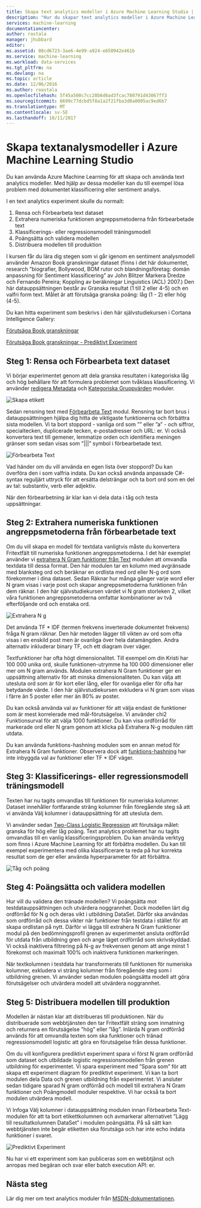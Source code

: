 ```yaml
---
title: Skapa text analytics modeller i Azure Machine Learning Studio | Microsoft Docs
description: "Hur du skapar text analytics modeller i Azure Machine Learning Studio med moduler för text förbearbetning, N g eller hash-funktionen"
services: machine-learning
documentationcenter: 
author: rastala
manager: jhubbard
editor: 
ms.assetid: 08cd6723-3ae6-4e99-a924-e650942e461b
ms.service: machine-learning
ms.workload: data-services
ms.tgt_pltfrm: na
ms.devlang: na
ms.topic: article
ms.date: 12/06/2016
ms.author: roastala
ms.openlocfilehash: 5f45a500c7cc28b6d6ad3fcac780791d43067ff3
ms.sourcegitcommit: 6699c77dcbd5f8a1a2f21fba3d0a0005ac9ed6b7
ms.translationtype: MT
ms.contentlocale: sv-SE
ms.lasthandoff: 10/11/2017
---
```

# <a name="create-text-analytics-models-in-azure-machine-learning-studio"></a>Skapa textanalysmodeller i Azure Machine Learning Studio
Du kan använda Azure Machine Learning för att skapa och använda text analytics modeller. Med hjälp av dessa modeller kan du till exempel lösa problem med dokumentet klassificering eller sentiment analys.

I en text analytics experiment skulle du normalt:

1. Rensa och Förbearbeta text dataset
2. Extrahera numeriska funktionen angreppsmetoderna från förbearbetade text
3. Klassificerings- eller regressionsmodell träningsmodell
4. Poängsätta och validera modellen
5. Distribuera modellen till produktion

I kursen får du lära dig stegen som vi går igenom en sentiment analysmodell använder Amazon Book granskningar dataset (finns i det här dokumentet, research ”biografier, Bollywood, BOM rutor och blandningsföretag: domän anpassning för Sentiment klassificering” av John Blitzer Markera Dredze och Fernando Pereira; Koppling av beräkningar Linguistics (ACL) 2007.) Den här datauppsättningen består av Granska resultat (1 till 2 eller 4-5) och en valfri form text. Målet är att förutsäga granska poäng: låg (1 - 2) eller hög (4-5).

Du kan hitta experiment som beskrivs i den här självstudiekursen i Cortana Intelligence Gallery:

[Förutsäga Book granskningar](https://gallery.cortanaintelligence.com/Experiment/Predict-Book-Reviews-1)

[Förutsäga Book granskningar - Prediktivt Experiment](https://gallery.cortanaintelligence.com/Experiment/Predict-Book-Reviews-Predictive-Experiment-1)

## <a name="step-1-clean-and-preprocess-text-dataset"></a>Steg 1: Rensa och Förbearbeta text dataset
Vi börjar experimentet genom att dela granska resultaten i kategoriska låg och hög behållare för att formulera problemet som tvåklass klassificering. Vi använder [redigera Metadata](https://msdn.microsoft.com/library/azure/dn905986.aspx) och [Kategoriska Gruppvärden](https://msdn.microsoft.com/library/azure/dn906014.aspx) moduler.

![Skapa etikett](./media/text-analytics-module-tutorial/create-label.png)

Sedan rensning text med [Förbearbeta Text](https://msdn.microsoft.com/library/azure/mt762915.aspx) modul. Rensning tar bort brus i datauppsättningen hjälpa dig hitta de viktigaste funktionerna och förbättra sista modellen. Vi ta bort stoppord - vanliga ord som ”” eller ”a” - och siffror, specialtecken, duplicerade tecken, e-postadresser och URL: er. Vi också konvertera text till gemener, lemmatize orden och identifiera meningen gränser som sedan visas som ”|||” symbol i förbearbetade text.

![Förbearbeta Text](./media/text-analytics-module-tutorial/preprocess-text.png)

Vad händer om du vill använda en egen lista över stoppord? Du kan överföra den i som valfria indata. Du kan också använda anpassade C#-syntax reguljärt uttryck för att ersätta delsträngar och ta bort ord som en del av tal: substantiv, verb eller adjektiv.

När den förbearbetning är klar kan vi dela data i tåg och testa uppsättningar.

## <a name="step-2-extract-numeric-feature-vectors-from-pre-processed-text"></a>Steg 2: Extrahera numeriska funktionen angreppsmetoderna från förbearbetade text
Om du vill skapa en modell för textdata vanligtvis måste du konvertera Fritextfält till numeriska funktionen angreppsmetoderna. I det här exemplet använder vi [extrahera N Gram funktioner från Text](https://msdn.microsoft.com/library/azure/mt762916.aspx) modulen att omvandla textdata till dessa format. Den här modulen tar en kolumn med avgränsade med blanksteg ord och beräknar en ordlista med ord eller N-g ord som förekommer i dina dataset. Sedan Räknar hur många gånger varje word eller N gram visas i varje post och skapar angreppsmetoderna funktionen från dem räknar. I den här självstudiekursen värdet vi N gram storleken 2, vilket våra funktionen angreppsmetoderna omfattar kombinationer av två efterföljande ord och enstaka ord.

![Extrahera N g](./media/text-analytics-module-tutorial/extract-ngrams.png)

Det använda TF * IDF (termen frekvens inverterade dokumentet frekvens) fråga N gram räknar. Den här metoden lägger till vikten av ord som ofta visas i en enskild post men är ovanliga över hela datamängden. Andra alternativ inkluderar binary TF, och ett diagram över väger.

Textfunktioner har ofta högt dimensionalitet. Till exempel om din Kristi har 100 000 unika ord, skulle funktionen-utrymme ha 100 000 dimensioner eller mer om N gram används. Modulen extrahera N Gram funktioner ger en uppsättning alternativ för att minska dimensionaliteten. Du kan välja att utesluta ord som är för kort eller lång, eller för ovanliga eller för ofta har betydande värde. I den här självstudiekursen exkludera vi N gram som visas i färre än 5 poster eller mer än 80% av poster.

Du kan också använda val av funktioner för att välja endast de funktioner som är mest korrelerade med mål-förutsägelse. Vi använder chi2 Funktionsurval för att välja 1000 funktioner. Du kan visa ordförråd för markerade ord eller N gram genom att klicka på Extrahera N-g modulen rätt utdata.

Du kan använda funktions-hashning modulen som en annan metod för Extrahera N Gram funktioner. Observera dock att [funktions-hashning](https://msdn.microsoft.com/library/azure/dn906018.aspx) har inte inbyggda val av funktioner eller TF * IDF väger.

## <a name="step-3-train-classification-or-regression-model"></a>Steg 3: Klassificerings- eller regressionsmodell träningsmodell
Texten har nu tagits omvandlas till funktionen för numeriska kolumner. Dataset innehåller fortfarande sträng kolumner från föregående steg så att vi använda Välj kolumner i datauppsättning för att utesluta dem.

Vi använder sedan [Two-Class Logistic Regression](https://msdn.microsoft.com/library/azure/dn905994.aspx) att förutsäga målet: granska för hög eller låg poäng. Text analytics problemet har nu tagits omvandlas till en vanlig klassificeringsproblem. Du kan använda verktyg som finns i Azure Machine Learning för att förbättra modellen. Du kan till exempel experimentera med olika klassificerare ta reda på hur korrekta resultat som de ger eller använda hyperparameter för att förbättra.

![Tåg och poäng](./media/text-analytics-module-tutorial/scoring-text.png)

## <a name="step-4-score-and-validate-the-model"></a>Steg 4: Poängsätta och validera modellen
Hur vill du validera den tränade modellen? Vi poängsätta mot testdatauppsättningen och utvärdera noggrannhet. Dock modellen lärt dig ordförråd för N g och deras vikt i utbildning DataSet. Därför ska användas som ordförråd och dessa vikter när funktioner från testdata i stället för att skapa ordlistan på nytt. Därför vi lägga till extrahera N Gram funktioner modul på den bedömningsprofil grenen av experimentet ansluta ordförråd för utdata från utbildning gren och ange läget ordförråd som skrivskyddad. Vi också inaktivera filtrering på N-g av frekvensen genom att ange minst 1 förekomst och maximalt 100% och inaktivera funktionen markeringen.

När textkolumnen i testdata har transformerats till funktionen för numeriska kolumner, exkludera vi sträng kolumner från föregående steg som i utbildning grenen. Vi använder sedan modulen poängsätta modell att göra förutsägelser och utvärdera modell att utvärdera noggrannhet.

## <a name="step-5-deploy-the-model-to-production"></a>Steg 5: Distribuera modellen till produktion
Modellen är nästan klar att distribueras till produktionen. När du distribuerade som webbtjänsten den tar Fritextfält sträng som inmatning och returnera en förutsägelse ”hög” eller ”låg”. Inlärda N gram ordförråd används för att omvandla texten som ska funktioner och tränad regressionsmodell logistic att göra en förutsägelse från dessa funktioner. 

Om du vill konfigurera prediktivt experiment spara vi först N gram ordförråd som dataset och utbildade logistic regressionsmodellen från grenen utbildning för experimentet. Vi spara experiment med ”Spara som” för att skapa ett experiment diagram för prediktivt experiment. Vi kan ta bort modulen dela Data och grenen utbildning från experimentet. Vi ansluter sedan tidigare sparad N gram ordförråd och modell till extrahera N Gram funktioner och Poängmodell moduler respektive. Vi har också ta bort modulen utvärdera modell.

Vi Infoga Välj kolumner i datauppsättning modulen innan Förbearbeta Text-modulen för att ta bort etikettkolumnen och avmarkerar alternativet ”Lägg till resultatkolumnen DataSet” i modulen poängsätta. På så sätt kan webbtjänsten inte begär etiketten ska förutsäga och har inte echo indata funktioner i svaret.

![Prediktivt Experiment](./media/text-analytics-module-tutorial/predictive-text.png)

Nu har vi ett experiment som kan publiceras som en webbtjänst och anropas med begäran och svar eller batch execution API: er.

## <a name="next-steps"></a>Nästa steg
Lär dig mer om text analytics moduler från [MSDN-dokumentationen](https://msdn.microsoft.com/library/azure/dn905886.aspx).

